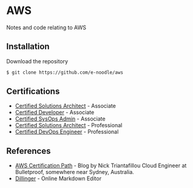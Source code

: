 # AWS
Notes and code relating to AWS

## Installation

Download the repository
```sh
$ git clone https://github.com/e-noodle/aws
```

## Certifications

* [Certified Solutions Architect] - Associate
* [Certified Developer] - Associate
* [Certified SysOps Admin] - Associate
* [Certified Solutions Architect] - Professional
* [Certified DevOps Engineer] - Professional

## References
*  [AWS Certification Path](http://ozaws.com/2015/10/31/the-aws-certification-path/) - Blog by Nick Triantafillou Cloud Engineer at Bulletproof, somewhere near Sydney, Australia.
*  [Dillinger](http://dillinger.io/) - Online Markdown Editor

[Certified Solutions Architect]: <https://github.com/joemccann/dillinger>
[Certified Developer]: <https://github.com/joemccann/dillinger>
[Certified SysOps Admin]: <https://github.com/joemccann/dillinger>
[Certified Solutions Architect]: <https://github.com/joemccann/dillinger>
[Certified DevOps Engineer]: <https://github.com/joemccann/dillinger>
